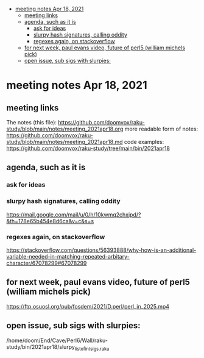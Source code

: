 - [meeting notes Apr 18, 2021](#orgf7d1375)
  - [meeting links](#orge282f93)
  - [agenda, such as it is](#orgb91de4f)
    - [ask for ideas](#org7945f46)
    - [slurpy hash signatures, calling oddity](#orgec44768)
    - [regexes again, on stackoverflow](#org5c1ad5b)
  - [for next week, paul evans video, future of perl5 (william michels pick)](#org75dc32b)
  - [open issue, sub sigs with slurpies:](#org53e93b6)


<a id="orgf7d1375"></a>

# meeting notes Apr 18, 2021


<a id="orge282f93"></a>

## meeting links

The notes (this file): <https://github.com/doomvox/raku-study/blob/main/notes/meeting_2021apr18.org> more readable form of notes: <https://github.com/doomvox/raku-study/blob/main/notes/meeting_2021apr18.md> code examples: <https://github.com/doomvox/raku-study/tree/main/bin/2021apr18>


<a id="orgb91de4f"></a>

## agenda, such as it is


<a id="org7945f46"></a>

### ask for ideas


<a id="orgec44768"></a>

### slurpy hash signatures, calling oddity

<https://mail.google.com/mail/u/0/h/10kwmq2chxjpd/?&th=178e65b454e8d6ca&v=c&s=s>


<a id="org5c1ad5b"></a>

### regexes again, on stackoverflow

<https://stackoverflow.com/questions/56393888/why-how-is-an-additional-variable-needed-in-matching-repeated-arbitary-character/67078299#67078299>


<a id="org75dc32b"></a>

## for next week, paul evans video, future of perl5 (william michels pick)

<https://ftp.osuosl.org/pub/fosdem/2021/D.perl/perl_in_2025.mp4>


<a id="org53e93b6"></a>

## open issue, sub sigs with slurpies:

/home/doom/End/Cave/Perl6/Wall/raku-study/bin/2021apr18/slurpy<sub>list</sub><sub>of</sub><sub>int</sub><sub>sigs.raku</sub>
